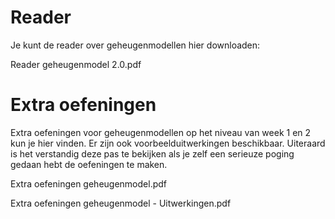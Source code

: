 # Reader
Je kunt de reader over geheugenmodellen hier downloaden:

Reader geheugenmodel 2.0.pdf

 

# Extra oefeningen
Extra oefeningen voor geheugenmodellen op het niveau van week 1 en 2 kun je hier vinden. Er zijn ook voorbeelduitwerkingen beschikbaar. Uiteraard is het verstandig deze pas te bekijken als je zelf een serieuze poging gedaan hebt de oefeningen te maken.

Extra oefeningen geheugenmodel.pdf

Extra oefeningen geheugenmodel - Uitwerkingen.pdf